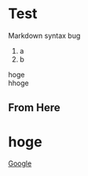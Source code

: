 # Test
Markdown syntax bug
1. a
2. b 
<!-- -->
hoge<br>
hhoge<br>
## From Here
# hoge
[Google](https://google.com)
